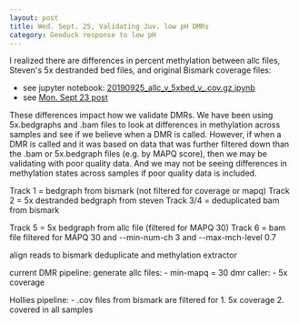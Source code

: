 ```yaml
---
layout: post
title: Wed. Sept. 25, Validating Juv. low pH DMRs
category: Geoduck response to low pH
---
```



I realized there are differences in percent methylation between allc files, Steven's 5x destranded bed files, and original Bismark coverage files:

- see jupyter notebook: [20190925\_allc\_v\_5xbed_v\_.cov.gz.ipynb](https://github.com/shellytrigg/Shelly_Pgenerosa/blob/master/analyses/20190925_allc_v_5xbed_v_.cov.gz.ipynb)
- see [Mon. Sept 23 post](https://shellytrigg.github.io/182th-post/)

These differences impact how we validate DMRs. We have been using 5x.bedgraphs and .bam files to look at differences in methylation across samples and see if we believe when a DMR is called. However, if when a DMR is called and it was based on data that was further filtered down than the .bam or 5x.bedgraph files (e.g. by MAPQ score), then we may be validating with poor quality data. And we may not be seeing differences in methylation states across samples if poor quality data is included.

		
Track 1 = bedgraph from bismark (not filtered for coverage or mapq)
Track 2 = 5x destranded bedgraph from steven
Track 3/4 = deduplicated bam from bismark

Track 5 = 5x bedgraph from allc file (filtered for MAPQ 30)
Track 6 = bam file filtered for MAPQ 30 and --min-num-ch 3 and --max-mch-level 0.7

align reads to bismark
deduplicate and methylation extractor

current DMR pipeline:
generate allc files:
	- min-mapq = 30
dmr caller:
	- 5x coverage


	
Hollies pipeline:
	- .cov files from bismark are filtered for
		1. 5x coverage 
		2. covered in all samples 
